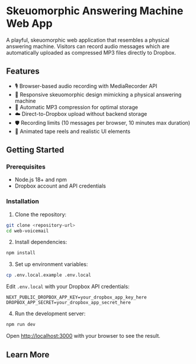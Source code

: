 # Skeuomorphic Answering Machine Web App

A playful, skeuomorphic web application that resembles a physical answering machine. Visitors can record audio messages which are automatically uploaded as compressed MP3 files directly to Dropbox.

## Features

- 🎙️ Browser-based audio recording with MediaRecorder API
- 📱 Responsive skeuomorphic design mimicking a physical answering machine
- 🎵 Automatic MP3 compression for optimal storage
- ☁️ Direct-to-Dropbox upload without backend storage
- 🛡️ Recording limits (10 messages per browser, 10 minutes max duration)
- 🎨 Animated tape reels and realistic UI elements

## Getting Started

### Prerequisites

- Node.js 18+ and npm
- Dropbox account and API credentials

### Installation

1. Clone the repository:

```bash
git clone <repository-url>
cd web-voicemail
```

2. Install dependencies:

```bash
npm install
```

3. Set up environment variables:

```bash
cp .env.local.example .env.local
```

Edit `.env.local` with your Dropbox API credentials:

```env
NEXT_PUBLIC_DROPBOX_APP_KEY=your_dropbox_app_key_here
DROPBOX_APP_SECRET=your_dropbox_app_secret_here
```

4. Run the development server:

```bash
npm run dev
```

Open [http://localhost:3000](http://localhost:3000) with your browser to see the result.

## Learn More
